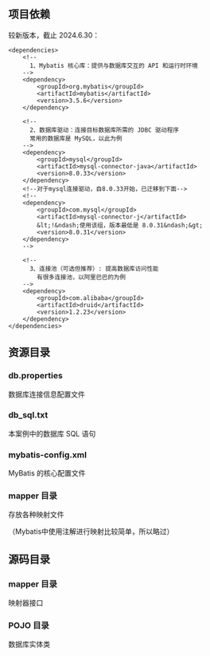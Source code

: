 ## 项目依赖

较新版本，截止 2024.6.30：

```
<dependencies>
    <!--
      1、Mybatis 核心库：提供与数据库交互的 API 和运行时环境
    -->
    <dependency>
        <groupId>org.mybatis</groupId>
        <artifactId>mybatis</artifactId>
        <version>3.5.6</version>
    </dependency>

    <!--
      2、数据库驱动：连接目标数据库所需的 JDBC 驱动程序
      常用的数据库是 MySQL，以此为例
    -->
    <dependency>
        <groupId>mysql</groupId>
        <artifactId>mysql-connector-java</artifactId>
        <version>8.0.33</version>
    </dependency>
    <!--对于mysql连接驱动，自8.0.33开始，已迁移到下面-->
    <!--
    <dependency>
        <groupId>com.mysql</groupId>
        <artifactId>mysql-connector-j</artifactId>
        &lt;!&ndash;使用该组，版本最低是 8.0.31&ndash;&gt;
        <version>8.0.31</version>
    </dependency>
    -->

    <!--
      3、连接池（可选但推荐）: 提高数据库访问性能
        有很多连接池，以阿里巴巴的为例
    -->
    <dependency>
        <groupId>com.alibaba</groupId>
        <artifactId>druid</artifactId>
        <version>1.2.23</version>
    </dependency>
</dependencies>
```

## 资源目录

### db.properties

数据库连接信息配置文件

### db_sql.txt

本案例中的数据库 SQL 语句

### mybatis-config.xml

MyBatis 的核心配置文件

### mapper 目录

存放各种映射文件

（Mybatis中使用注解进行映射比较简单，所以略过）

## 源码目录

### mapper 目录

映射器接口

### POJO 目录

数据库实体类
